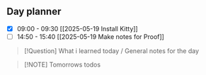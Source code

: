 ## Day planner

- [x] 09:00 - 09:30 [[2025-05-19 Install Kitty]]
- [ ] 14:50 - 15:40 [[2025-05-19 Make notes for Proof]]

> [!Question] What i learned today / General notes for the day

> [!NOTE] Tomorrows todos
